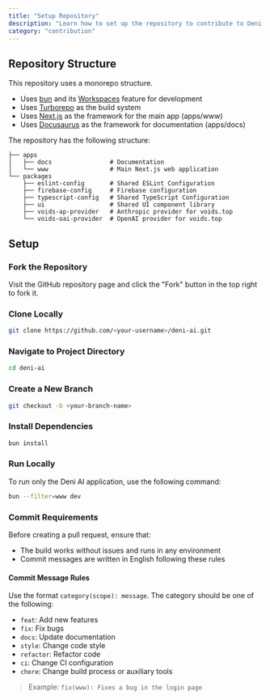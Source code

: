 ```yaml
---
title: "Setup Repository"
description: "Learn how to set up the repository to contribute to Deni AI"
category: "contribution"
---
```


## Repository Structure

This repository uses a monorepo structure.

- Uses [bun](https://bun.io/) and its [Workspaces](https://bun.io/docs/install/workspaces) feature for development
- Uses [Turborepo](https://turbo.build/repo/) as the build system
- Uses [Next.js](https://nextjs.org/) as the framework for the main app (apps/www)
- Uses [Docusaurus](https://docusaurus.io/) as the framework for documentation (apps/docs)

The repository has the following structure:

```
├── apps
│   ├── docs                # Documentation
│   └── www                 # Main Next.js web application
└── packages
    ├── eslint-config       # Shared ESLint Configuration
    ├── firebase-config     # Firebase configuration
    ├── typescript-config   # Shared TypeScript Configuration
    ├── ui                  # Shared UI component library
    ├── voids-ap-provider   # Anthropic provider for voids.top
    └── voids-oai-provider  # OpenAI provider for voids.top
```

## Setup

### Fork the Repository

Visit the GitHub repository page and click the "Fork" button in the top right to fork it.

### Clone Locally

```bash
git clone https://github.com/<your-username>/deni-ai.git
```

### Navigate to Project Directory

```bash
cd deni-ai
```

### Create a New Branch

```bash
git checkout -b <your-branch-name>
```

### Install Dependencies

```bash
bun install
```

### Run Locally

To run only the Deni AI application, use the following command:

```bash
bun --filter=www dev
```

### Commit Requirements

Before creating a pull request, ensure that:

- The build works without issues and runs in any environment
- Commit messages are written in English following these rules

#### Commit Message Rules

Use the format `category(scope): message`. The category should be one of the following:

- `feat`: Add new features
- `fix`: Fix bugs
- `docs`: Update documentation
- `style`: Change code style
- `refactor`: Refactor code
- `ci`: Change CI configuration
- `chore`: Change build process or auxiliary tools

> Example: `fix(www): Fixes a bug in the login page`
